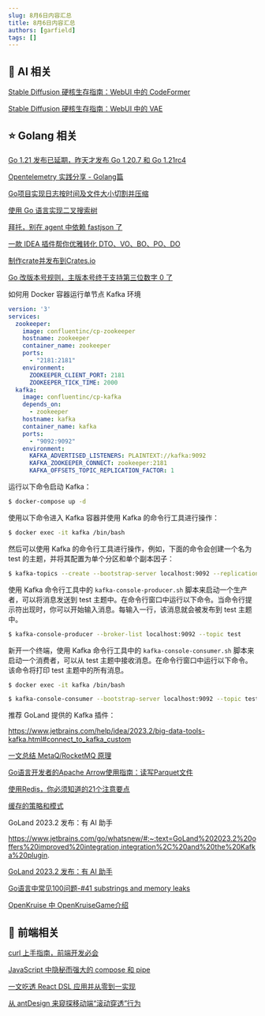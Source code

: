 ```yaml
---
slug: 8月6日内容汇总
title: 8月6日内容汇总
authors: [garfield]
tags: []
---
```


## 🌟 AI 相关

[Stable Diffusion 硬核生存指南：WebUI 中的 CodeFormer](https://mp.weixin.qq.com/s/nFonjSHvx0238z5_-CTIQA)

[Stable Diffusion 硬核生存指南：WebUI 中的 VAE](https://mp.weixin.qq.com/s/7HJfEvxVhatqchs5Tr09UA)

## ⭐️ Golang 相关

[Go 1.21 发布已延期，昨天才发布 Go 1.20.7 和 Go 1.21rc4](https://mp.weixin.qq.com/s/eVHpY0gPjASpcnmSkceJkg)

[Opentelemetry 实践分享 - Golang篇](https://mp.weixin.qq.com/s/7hU0iSDBg0z1nYZnB-61gQ)

[Go项目实现日志按时间及文件大小切割并压缩](https://mp.weixin.qq.com/s/yOna3X0gq3ssACMktNQOBQ)

[使用 Go 语言实现二叉搜索树](https://mp.weixin.qq.com/s/2wYRmG_AiiHYjLDEXg94Ag)

[拜托，别在 agent 中依赖 fastjson 了](https://mp.weixin.qq.com/s/ZYSiPGBQZLljZE0ESMM2tg)

[一款 IDEA 插件帮你优雅转化 DTO、VO、BO、PO、DO](https://mp.weixin.qq.com/s/2tuduQxObia7nbUn5mLMRw)

[制作crate并发布到Crates.io](https://mp.weixin.qq.com/s/0TJdBcwyPQQIBhGGZoqo_w)

[Go 改版本号规则，主版本号终于支持第三位数字 0 了](https://mp.weixin.qq.com/s/BfW8Ra3tsv7Dv3nu3MeI0g)

如何用 Docker 容器运行单节点 Kafka 环境

```yml
version: '3'
services:
  zookeeper:
    image: confluentinc/cp-zookeeper
    hostname: zookeeper
    container_name: zookeeper
    ports:
      - "2181:2181"
    environment:
      ZOOKEEPER_CLIENT_PORT: 2181
      ZOOKEEPER_TICK_TIME: 2000
  kafka:
    image: confluentinc/cp-kafka
    depends_on:
      - zookeeper
    hostname: kafka
    container_name: kafka
    ports:
      - "9092:9092"
    environment:
      KAFKA_ADVERTISED_LISTENERS: PLAINTEXT://kafka:9092
      KAFKA_ZOOKEEPER_CONNECT: zookeeper:2181
      KAFKA_OFFSETS_TOPIC_REPLICATION_FACTOR: 1
```

运行以下命令启动 Kafka：

```bash
$ docker-compose up -d
```

使用以下命令进入 Kafka 容器并使用 Kafka 的命令行工具进行操作：

```bash
$ docker exec -it kafka /bin/bash
```

然后可以使用 Kafka 的命令行工具进行操作，例如，下面的命令会创建一个名为 test 的主题，并将其配置为单个分区和单个副本因子：

```bash
$ kafka-topics --create --bootstrap-server localhost:9092 --replication-factor 1 --partitions 1 --topic test
```

使用 Kafka 命令行工具中的 `kafka-console-producer.sh` 脚本来启动一个生产者，可以将消息发送到 test 主题中。在命令行窗口中运行以下命令。当命令行提示符出现时，你可以开始输入消息。每输入一行，该消息就会被发布到 test 主题中。


```bash
$ kafka-console-producer --broker-list localhost:9092 --topic test
```

新开一个终端，使用 Kafka 命令行工具中的 `kafka-console-consumer.sh` 脚本来启动一个消费者，可以从 test 主题中接收消息。在命令行窗口中运行以下命令。该命令将打印 test 主题中的所有消息。

```bash
$ docker exec -it kafka /bin/bash

$ kafka-console-consumer --bootstrap-server localhost:9092 --topic test --from-beginning
```

推荐 GoLand 提供的 Kafka 插件：

https://www.jetbrains.com/help/idea/2023.2/big-data-tools-kafka.html#connect_to_kafka_custom

[一文总结 MetaQ/RocketMQ 原理](https://mp.weixin.qq.com/s/EEkjBrVYQFwBiGQObrM_TQ)

[Go语言开发者的Apache Arrow使用指南：读写Parquet文件](https://mp.weixin.qq.com/s/PcNpQJcKuWpZgYrKmVvRLQ)

[使用Redis，你必须知道的21个注意要点](https://mp.weixin.qq.com/s/-DmnSIpO67ZlBtrsiZC6Ew)

[缓存的策略和模式](https://mp.weixin.qq.com/s/E4mQDfbkAO1lmNUZN_5CKg)

GoLand 2023.2 发布：有 AI 助手

https://www.jetbrains.com/go/whatsnew/#:~:text=GoLand%202023.2%20offers%20improved%20integration,integration%2C%20and%20the%20Kafka%20plugin.

[GoLand 2023.2 发布：有 AI 助手](https://mp.weixin.qq.com/s/cidtQEAfuFWuYveKFbFvKQ)

[Go语言中常见100问题-#41 substrings and memory leaks](https://mp.weixin.qq.com/s/Wdh2O4cnez95x0RBpMiDvQ)

[OpenKruise 中 OpenKruiseGame介绍](https://mp.weixin.qq.com/s/gQyny2PUwEacEWzdDznmew)

## 📒 前端相关

[curl 上手指南，前端开发必会](https://mp.weixin.qq.com/s/tNgx65hSBGeIjvbW_5ydRQ)

[JavaScript 中隐秘而强大的 compose 和 pipe](https://mp.weixin.qq.com/s/IO7qtDifVtDyKfXiUcxriw)

[一文吃透 React DSL 应用并从零到一实现](https://juejin.cn/post/7261604498924765221)

[从 antDesign 来窥探移动端“滚动穿透”行为](https://juejin.cn/post/7261493331188449341)
